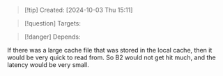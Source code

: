 
>[!tip] Created: [2024-10-03 Thu 15:11]

>[!question] Targets: 

>[!danger] Depends: 

If there was a large cache file that was stored in the local cache, then it would be very quick to read from.  So B2 would not get hit much, and the latency would be very small.